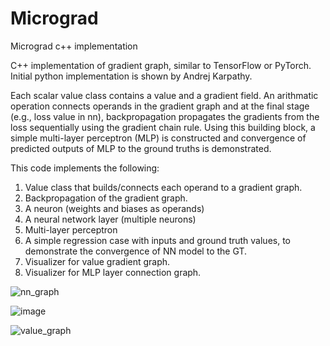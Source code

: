 # Micrograd
Micrograd c++ implementation

C++ implementation of gradient graph, similar to TensorFlow or PyTorch.
Initial python implementation is shown by Andrej Karpathy. 

Each scalar value class contains a value and a gradient field.
An arithmatic operation connects operands in the gradient graph and at the final stage (e.g., loss value in nn), backpropagation propagates the gradients from the loss sequentially using the gradient chain rule.
Using this building block, a simple multi-layer perceptron (MLP) is constructed and convergence of predicted outputs of MLP to the ground truths is demonstrated.

This code implements the following:
1. Value class that builds/connects each operand to a gradient graph.
2. Backpropagation of the gradient graph.
3. A neuron (weights and biases as operands)
4. A neural network layer (multiple neurons)
5. Multi-layer perceptron
6. A simple regression case with inputs and ground truth values, to demonstrate the convergence of NN model to the GT.
7. Visualizer for value gradient graph.
8. Visualizer for MLP layer connection graph.

   

![nn_graph](https://github.com/djkim9031-research/micrograd/assets/172340336/47e00ada-2fa7-46d9-870e-2cfa1fb90698)

![image](https://github.com/djkim9031-research/micrograd/assets/172340336/9b2ce6a2-88f6-4002-84a1-24e0d94f9139)



![value_graph](https://github.com/djkim9031-research/micrograd/assets/172340336/e4f24341-4af9-4ecc-80b6-b314524846b3)
